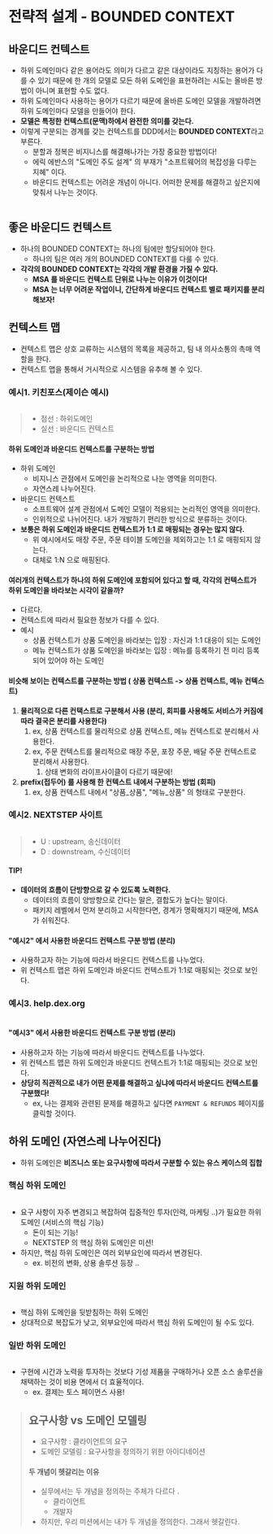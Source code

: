 # 전략적 설계 - BOUNDED CONTEXT

## 바운디드 컨텍스트&#x20;

* 하위 도메인마다 같은 용어라도 의미가 다르고 같은 대상이라도 지칭하는 용어가 다를 수 있기 때문에 한 개의 모델로 모든 하위 도메인을 표현하려는 시도는 올바른 방법이 아니며 표현할 수도 없다.
* 하위 도메인마다 사용하는 용어가 다르기 때문에 올바른 도메인 모델을 개발하려면 하위 도메인마다 모델을 만들어야 한다.
* **모델은 특정한 컨텍스트(문맥)하에서 완전한 의미를 갖는다.**
* 이렇게 구분되는 경계를 갖는 컨텍스트를 DDD에서는 **BOUNDED CONTEXT**라고 부른다.
  * 분할과 정복은 비지니스를 해결해나가는 가장 중요한 방법이다!&#x20;
  * 에릭 에반스의 "도메인 주도 설계" 의 부재가 "소프트웨어의 복잡성을 다루는 지혜" 이다.&#x20;
  * 바운디드 컨텍스트는 어려운 개념이 아니다. 어떠한 문제를 해결하고 싶은지에 맞춰서 나누는 것이다.&#x20;

<figure><img src="../../../../../.gitbook/assets/image (1) (1) (1).png" alt=""><figcaption></figcaption></figure>

## 좋은 바운디드 컨텍스트&#x20;

* 하나의 BOUNDED CONTEXT는 하나의 팀에만 할당되어야 한다.
  * 하나의 팀은 여러 개의 BOUNDED CONTEXT를 다룰 수 있다.
* **각각의 BOUNDED CONTEXT는 각각의 개발 환경을 가질 수 있다.**
  * **MSA 를 바운디드 컨텍스트 단위로 나누는 이유가 이것이다!**&#x20;
  * **MSA 는 너무 어려운 작업이니, 간단하게 바운디드 컨텍스트 별로 패키지를 분리해보자!**

## 컨텍스트 맵&#x20;

* 컨텍스트 맵은 상호 교류하는 시스템의 목록을 제공하고, 팀 내 의사소통의 촉매 역할을 한다.
* 컨텍스트 맵을 통해서 거시적으로 시스템을 유추해 볼 수 있다.&#x20;

### 예시1. 키친포스(제이슨 예시)

<figure><img src="../../../../../.gitbook/assets/image (5).png" alt=""><figcaption></figcaption></figure>

> * 점선 : 하위도메인&#x20;
> * 실선 : 바운디드 컨텍스트

#### 하위 도메인과 바운디드 컨텍스트를 구분하는 방법&#x20;

* 하위 도메인&#x20;
  * 비지니스 관점에서 도메인을 논리적으로 나눈 영역을 의미한다.&#x20;
  * 자연스레 나누어진다.&#x20;
* 바운디드 컨텍스트&#x20;
  * 소프트웨어 설계 관점에서 도메인 모델이 적용되는 논리적인 영역을 의미한다.&#x20;
  * 인위적으로 나뉘어진다. 내가 개발하기 편리한 방식으로 분류하는 것이다. &#x20;
* **보통은 하위 도메인과 바운디드 컨텍스트가 1:1 로 매핑되는 경우는 많지 않다.**&#x20;
  * 위 예시에서도 매장 주문, 주문 테이블 도메인을 제외하고는 1:1 로 매핑되지 않는다.&#x20;
  * 대체로 1:N 으로 매핑된다.&#x20;

#### 여러개의 컨텍스트가 하나의 하위 도메인에 포함되어 있다고 할 때, 각각의 컨텍스트가 하위 도메인을 바라보는 시각이 같을까?&#x20;

* 다르다.&#x20;
* 컨텍스트에 따라서 필요한 정보가 다를 수 있다.&#x20;
* 예시&#x20;
  * 상품 컨텍스트가 상품 도메인을 바라보는 입장 : 자신과 1:1 대응이 되는 도메인&#x20;
  * 메뉴 컨텍스트가 상품 도메인을 바라보는 입장 : 메뉴를 등록하기 전 미리 등록되어 있어야 하는 도메인

#### 비슷해 보이는 컨텍스트를 구분하는 방법 ( 상품 컨텍스트 -> 상품 컨텍스트, 메뉴 컨텍스트) &#x20;

1. **물리적으로 다른 컨택스트로 구분해서 사용 (분리, 회피를 사용해도 서비스가 커짐에 따라 결국은 분리를 사용한다)**
   1. ex, 상품 컨텍스트를 물리적으로 상품 컨텍스트, 메뉴 컨텍스트로 분리해서 사용한다.
   2. ex, 주문 컨텍스트를 물리적으로 매장 주문, 포장 주문, 배달 주문 컨텍스트로 분리해서 사용한다.&#x20;
      1. 상태 변화의 라이프사이클이 다르기 때문에!&#x20;
2. **prefix(접두어) 를 사용해 한 컨텍스트 내에서 구분하는 방법 (회피)**&#x20;
   1. ex, 상품 컨텍스트 내에서 "상품\_상품", "메뉴\_상품" 의 형태로 구분한다.&#x20;

### 예시2. NEXTSTEP 사이트

<figure><img src="../../../../../.gitbook/assets/image (6).png" alt=""><figcaption></figcaption></figure>

> * U : upstream, 송신데이터&#x20;
> * D : downstream, 수신데이터

#### TIP!

* **데이터의 흐름이 단방향으로 갈 수 있도록 노력한다.**
  * 데이터의 흐름이 양방향으로 간다는 말은, 결합도가 높다는 말이다.
  * 패키지 레벨에서 먼저 분리하고 시작한다면, 경계가 명확해지기 때문에, MSA 가 쉬워진다.

#### "예시2" 에서 사용한 바운디드 컨텍스트 구분 방법 (분리)

* 사용하고자 하는 기능에 따라서 바운디드 컨텍스트를 나누었다.&#x20;
* 위 컨텍스트 맵은 하위 도메인과 바운디드 컨텍스트가 1:1로 매핑되는 것으로 보인다.&#x20;

### 예시3. help.dex.org

<figure><img src="../../../../../.gitbook/assets/스크린샷 2025-02-11 20.13.57.png" alt=""><figcaption></figcaption></figure>

#### "예시3" 에서 사용한 바운디드 컨텍스트 구분 방법 (분리)

* 사용하고자 하는 기능에 따라서 바운디드 컨텍스트를 나누었다.&#x20;
* 위 컨텍스트 맵은 하위 도메인과 바운디드 컨텍스트가 1:1로 매핑되는 것으로 보인다.
* **상당히 직관적으로 내가 어떤 문제를 해결하고 싶냐에 따라서 바운디드 컨텍스트를 구분했다!**
  * ex, 나는 결제와 관련된 문제를 해결하고 싶다면 `PAYMENT & REFUNDS` 페이지를 클릭할 것이다.&#x20;

## 하위 도메인 (자연스레 나누어진다)&#x20;

* 하위 도메인은 **비즈니스 또는 요구사항에 따라서 구분할 수 있는 유스 케이스의 집합**

### 핵심 하위 도메인&#x20;

<figure><img src="../../../../../.gitbook/assets/스크린샷 2025-02-11 20.23.36.png" alt=""><figcaption></figcaption></figure>

* 요구 사항이 자주 변경되고 복잡하여 집중적인 투자(인력, 마케팅 ..)가 필요한 하위 도메인 (서비스의 핵심 기능)
  * 돈이 되는 기능!&#x20;
  * NEXTSTEP 의 핵심 하위 도메인은 미션!
* 하지만, 핵심 하위 도메인은 여러 외부요인에 따라서 변경된다.
  * ex. 비전의 변화, 상용 솔루션 등장 ..

### 지원 하위 도메인&#x20;

<figure><img src="../../../../../.gitbook/assets/스크린샷 2025-02-15 16.07.55.png" alt=""><figcaption></figcaption></figure>

* 핵심 하위 도메인을 뒷받침하는 하위 도메인
* 상대적으로 복잡도가 낮고, 외부요인에 따라서 핵심 하위 도메인이 될 수도 있다.&#x20;

### 일반 하위 도메인&#x20;

<figure><img src="../../../../../.gitbook/assets/스크린샷 2025-02-11 20.25.29.png" alt=""><figcaption></figcaption></figure>

* 구현에 시간과 노력을 투자하는 것보다 기성 제품을 구매하거나 오픈 소스 솔루션을 채택하는 것이 비용 면에서 더 효율적이다.&#x20;
  * ex. 결제는 토스 페이먼스 사용!

> ## 요구사항 vs 도메인 모델링&#x20;
>
> * 요구사항 : 클라이언트의 요구
> * 도메인 모델링 : 요구사항을 정의하기 위한 아이디네이션
>
> #### 두 개념이 헷갈리는 이유&#x20;
>
> * 실무에서는 두 개념을 정의하는 주체가 다르다 .
>   * 클라이언트
>   * 개발자
> * 하지만, 우리 미션에서는 내가 두 개념을 정의한다. 그래서 헷갈린다.&#x20;

